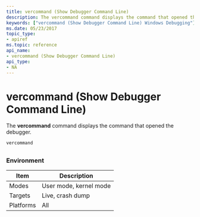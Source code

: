 ```yaml
---
title: vercommand (Show Debugger Command Line)
description: The vercommand command displays the command that opened the debugger.
keywords: ["vercommand (Show Debugger Command Line) Windows Debugging"]
ms.date: 05/23/2017
topic_type:
- apiref
ms.topic: reference
api_name:
- vercommand (Show Debugger Command Line)
api_type:
- NA
---
```


# vercommand (Show Debugger Command Line)


The **vercommand** command displays the command that opened the debugger.

`vercommand`

## <span id="ddk_cmd_show_debugger_command_line_dbg"></span><span id="DDK_CMD_SHOW_DEBUGGER_COMMAND_LINE_DBG"></span>


### Environment

|  Item  | Description          |
|--------|----------------------|
|Modes   |User mode, kernel mode|
|Targets |Live, crash dump      |
|Platforms|All                  |

 

 

 





